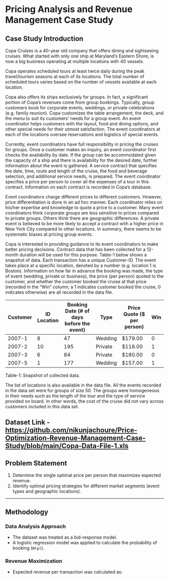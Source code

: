 # Pricing Analysis and Revenue Management Case Study

## Case Study Introduction
Copa Cruises is a 40-year old company that offers dining and sightseeing cruises. What started with only one ship at Maryland’s Eastern Shore, is now a big business operating at multiple locations with 40 vessels.

Copa operates scheduled tours at least twice daily during the peak travel/tourism seasons at each of its locations. The total number of scheduled tours varies based on the number of vessels available at each location.

Copa also offers its ships exclusively for groups. In fact, a significant portion of Copa’s revenues come from group bookings. Typically, group customers book for corporate events, weddings, or private celebrations (e.g. family reunion). Copa customizes the table arrangement, the deck, and the menu to suit its customers’ needs for a group event. An event coordinator helps customers with the layout, food and dining options, and other special needs for their utmost satisfaction. The event coordinators at each of the locations oversee reservations and logistics of special events.

Currently, event coordinators have full responsibility in pricing the cruises for groups. Once a customer makes an inquiry, an event coordinator first checks the availability by date. If the group can be accommodated given the capacity of a ship and there is availability for the desired date, further information about the event is gathered. A service contract that specifies the date, time, route and length of the cruise, the food and beverage selection, and additional service needs, is prepared. The event coordinator specifies a price per person to cover all the expenses of a tour in this contract. Information on each contract is recorded in Copa’s database.

Event coordinators charge different prices to different customers. However, price differentiation is done in an ad hoc manner. Each coordinator relies on his/her expertise and knowledge to quote a price to a customer. Many event coordinators think corporate groups are less sensitive to prices compared to private groups. Others think there are geographic differences: A private event is believed to be more likely to accept a contract with a higher price in New York City compared to other locations. In summary, there seems to be systematic biases at pricing group events.

Copa is interested in providing guidance to its event coordinators to make better pricing decisions. Contract data that has been collected for a 12-month duration will be used for this purpose. Table-1 below shows a snapshot of data. Each transaction has a unique Customer-ID. The event takes place at a specific location, denoted by a number (e.g. location 1 is Boston). Information on how far in advance the booking was made, the type of event (wedding, private or business), the price (per person) quoted to the customer, and whether the customer booked the cruise at that price (recorded in the “Win” column; a 1 indicates customer booked the cruise, 0 indicates otherwise) are all recorded in the data file.

| Customer | ID Location | Booking Date (# of days before the event) | Type    | Price Quote ($ per person) | Win |
|----------|-------------|-------------------------------------------|---------|---------------------------|-----|
| 2007-1   | 8           | 47                                        | Wedding | $179.00                   | 0   |
| 2007-2   | 10          | 195                                       | Private | $118.00                   | 1   |
| 2007-3   | 6           | 84                                        | Private | $180.00                   | 0   |
| 2007-5   | 1           | 177                                       | Wedding | $157.00                   | 1   |
Table-1: Snapshot of collected data.

The list of locations is also available in the data file. All the events recorded in the data set were for groups of size 50. The groups were homogeneous in their needs such as the length of the tour and the type of service provided on board. In other words, the cost of the cruise did not vary across customers included in this data set.

Dataset Link - https://github.com/nikunjachoure/Price-Optimization-Revenue-Management-Case-Study/blob/main/Copa-Data-File-1.xls
---

## Problem Statement
1. Determine the single optimal price per person that maximizes expected revenue.
2. Identify optimal pricing strategies for different market segments (event types and geographic locations).

---

## Methodology
### Data Analysis Approach
- The dataset was treated as a bid-response model.
- A logistic regression model was applied to calculate the probability of booking (`W(p)`).

### Revenue Maximization
- Expected revenue per transaction was calculated as:
